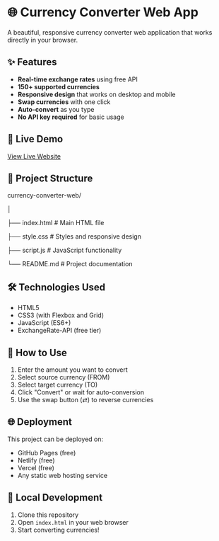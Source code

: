 # 🌐 Currency Converter Web App

A beautiful, responsive currency converter web application that works directly in your browser.

## ✨ Features

- **Real-time exchange rates** using free API
- **150+ supported currencies**
- **Responsive design** that works on desktop and mobile
- **Swap currencies** with one click
- **Auto-convert** as you type
- **No API key required** for basic usage

## 🚀 Live Demo

[View Live Website](https://Jaiison-J.github.io/currency-converter-web)

## 📁 Project Structure

currency-converter-web/

│

├── index.html # Main HTML file

├── style.css # Styles and responsive design

├── script.js # JavaScript functionality

└── README.md # Project documentation


## 🛠️ Technologies Used

- HTML5
- CSS3 (with Flexbox and Grid)
- JavaScript (ES6+)
- ExchangeRate-API (free tier)

## 📱 How to Use

1. Enter the amount you want to convert
2. Select source currency (FROM)
3. Select target currency (TO)
4. Click "Convert" or wait for auto-conversion
5. Use the swap button (⇄) to reverse currencies

## 🌐 Deployment

This project can be deployed on:
- GitHub Pages (free)
- Netlify (free)
- Vercel (free)
- Any static web hosting service

## 🔧 Local Development

1. Clone this repository
2. Open `index.html` in your web browser
3. Start converting currencies!